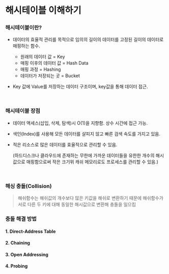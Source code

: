 # 해시테이블 이해하기



### 해시테이블이란?

- 데이터의 효율적 관리를 목적으로 임의의 길이의 데이터를 고정된 길이의 데이터로 매핑하는 함수.
  - 원래의 데이터 값 = Key
  - 매핑 이후의 데이터 값 = Hash Data
  - 매핑 과정 = Hashing
  - 데이터가 저장되는 곳 = Bucket

- Key 값에 Value를 저장하는 데이터 구조이며, key값을 통해 데이터 접근.

<br>

### 해시테이블 장점

- 데이터 액세스(삽입, 삭제, 탐색)시 O(1)을 지향함. 상수 시간에 접근 가능.
- 색인(Index)를 사용해 모든 데이터를 살피지 않고 빠른 검색 속도를 가지고 있음. 

- 적은 리소스로 많은 데이터를 효율적으로 관리할 수 있음.

  (하드디스크나 클라우드에 존재하는 무한에 가까운 데이터들을 유한한 개수의 해시값으로 매핑함으로써 작은 크기위 캐쉬 메모리로도 프로세스를 관리할 수 있음.)

<br>

### 해싱 충돌(Collision)

> 해쉬함수는 해쉬값의 개수보다 많은 키값을 해쉬로 변환하기 때문에 해쉬함수가 서로 다른 두 키에 대해 동일한 해시값으로 변환해 충돌을 일으킴



### 충돌 해결 방법

#### 1. Direct-Address Table

#### 2. Chaining

#### 3. Open Addressing

#### 4. Probing